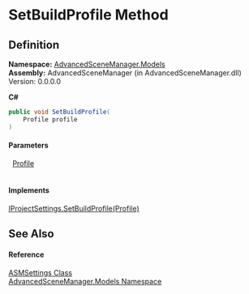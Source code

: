 # SetBuildProfile Method




## Definition
**Namespace:** <a href="N_AdvancedSceneManager_Models.md">AdvancedSceneManager.Models</a>  
**Assembly:** AdvancedSceneManager (in AdvancedSceneManager.dll) Version: 0.0.0.0

**C#**
``` C#
public void SetBuildProfile(
	Profile profile
)
```



#### Parameters
<dl><dt>  <a href="T_AdvancedSceneManager_Models_Profile.md">Profile</a></dt><dd> </dd></dl>

#### Implements
<a href="M_AdvancedSceneManager_DependencyInjection_IProjectSettings_SetBuildProfile.md">IProjectSettings.SetBuildProfile(Profile)</a>  


## See Also


#### Reference
<a href="T_AdvancedSceneManager_Models_ASMSettings.md">ASMSettings Class</a>  
<a href="N_AdvancedSceneManager_Models.md">AdvancedSceneManager.Models Namespace</a>  
